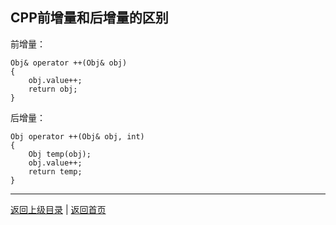 <!--
{
	"author": "lxf",
	"title": "CPP前增量和后增量的区别",
	"date": "2019-06-09 04:10:10",
	"category": "C++程序设计"
}
-->

CPP前增量和后增量的区别
------------------------------------------------------------
前增量：
```
Obj& operator ++(Obj& obj)
{
    obj.value++;
    return obj;
}
```
后增量：
```
Obj operator ++(Obj& obj, int)
{
    Obj temp(obj);
    obj.value++;
    return temp;
}
```
------------------------------------------------------------
[返回上级目录](./../../../../categories/C++程序设计/README.md)  |
[返回首页](./../../../../README.md)